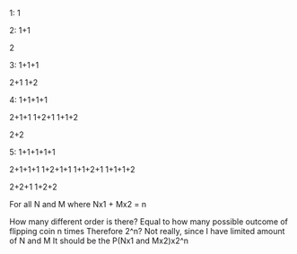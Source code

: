 1:
1

2:
1+1

2

3:
1+1+1

2+1
1+2

4:
1+1+1+1

2+1+1
1+2+1
1+1+2

2+2

5:
1+1+1+1+1

2+1+1+1
1+2+1+1
1+1+2+1
1+1+1+2

2+2+1
1+2+2

For all N and M where
Nx1 + Mx2 = n

How many different order is there?
Equal to how many possible outcome of flipping coin n times
Therefore 2^n? Not really, since I have limited amount of N and M
It should be the P(Nx1 and Mx2)x2^n

